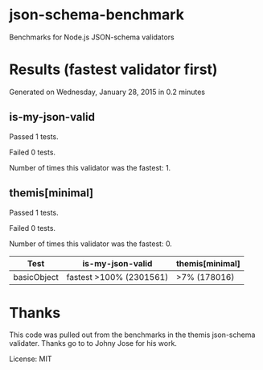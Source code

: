 # json-schema-benchmark
Benchmarks for Node.js JSON-schema validators

# Results (fastest validator first)

Generated on Wednesday, January 28, 2015 in 0.2 minutes


## is-my-json-valid

Passed 1 tests.

Failed 0 tests.

Number of times this validator was the fastest: 1.

## themis[minimal]

Passed 1 tests.

Failed 0 tests.

Number of times this validator was the fastest: 0.

|Test|is-my-json-valid|themis[minimal]|
|----|-----|-----|
|basicObject|fastest >100% (2301561)|>7% (178016)|

# Thanks
This code was pulled out from the benchmarks in the themis json-schema validater. Thanks go to to Johny Jose for his work.

License: MIT
